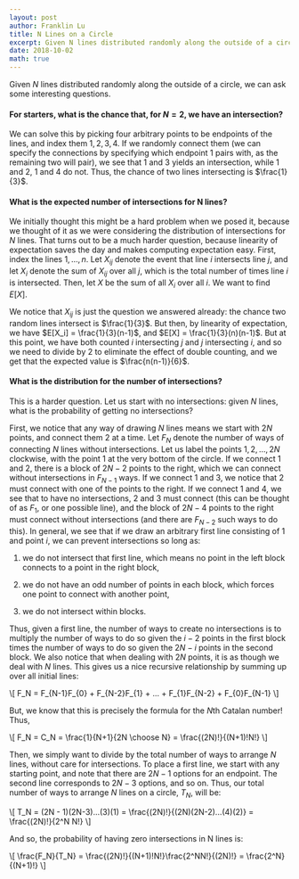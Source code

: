 ```yaml
---
layout: post
author: Franklin Lu
title: N Lines on a Circle
excerpt: Given N lines distributed randomly along the outside of a circle, we can ask some interesting questions.
date: 2018-10-02
math: true
---
```

Given $N$ lines distributed randomly along the outside of a circle, we can ask some interesting questions.

#### For starters, what is the chance that, for $N = 2$, we have an intersection?
We can solve this by picking four arbitrary points to be endpoints of the lines, and index them $1, 2, 3, 4$. If we randomly connect them (we can specify the connections by specifying which endpoint 1 pairs with, as the remaining two will pair), we see that $1$ and $3$ yields an intersection, while $1$ and $2$, $1$ and $4$ do not. Thus, the chance of two lines intersecting is $\frac{1}{3}$.

#### What is the expected number of intersections for N lines?
We initially thought this might be a hard problem when we posed it, because we thought of it as we were considering the distribution of intersections for $N$ lines. That turns out to be a much harder question, because linearity of expectation saves the day and makes computing expectation easy. First, index the lines $1, \dots, n$. Let $X_{ij}$ denote the event that line $i$ intersects line $j$, and let $X_i$ denote the sum of $X_{ij}$ over all $j$, which is the total number of times line $i$ is intersected. Then, let $X$ be the sum of all $X_i$ over all $i$. We want to find $E[X]$.

We notice that $X_{ij}$ is just the question we answered already: the chance two random lines intersect is $\frac{1}{3}$. But then, by linearity of expectation, we have $E[X_i] = \frac{1}{3}(n-1)$, and $E[X] = \frac{1}{3}(n)(n-1)$. But at this point, we have both counted $i$ intersecting $j$ and $j$ intersecting $i$, and so we need to divide by $2$ to eliminate the effect of double counting, and we get that the expected value is $\frac{n(n-1)}{6}$.

#### What is the distribution for the number of intersections?
This is a harder question. Let us start with no intersections: given $N$ lines, what is the probability of getting no intersections?

First, we notice that any way of drawing $N$ lines means we start with $2N$ points, and connect them $2$ at a time. Let $F_{N}$ denote the number of ways of connecting $N$ lines without intersections. Let us label the points $1, 2, \dots, 2N$ clockwise, with the point $1$ at the very bottom of the circle. If we connect $1$ and $2$, there is a block of $2N-2$ points to the right, which we can connect without intersections in $F_{N-1}$ ways. If we connect $1$ and $3$, we notice that $2$ must connect with one of the points to the right. If we connect $1$ and $4$, we see that to have no intersections, $2$ and $3$ must connect (this can be thought of as $F_{1}$, or one possible line), and the block of $2N-4$ points to the right must connect without intersections (and there are $F_{N-2}$ such ways to do this). In general, we see that if we draw an arbitrary first line consisting of 1 and point $i$, we can prevent intersections so long as: 

1. we do not intersect that first line, which means no point in the left block connects to a point in the right block,

2. we do not have an odd number of points in each block, which forces one point to connect with another point,

3. we do not intersect within blocks.

Thus, given a first line, the number of ways to create no intersections is to multiply the number of ways to do so given the $i - 2$ points in the first block times the number of ways to do so given the $2N - i$ points in the second block. We also notice that when dealing with $2N$ points, it is as though we deal with $N$ lines. This gives us a nice recursive relationship by summing up over all initial lines:

\\[ F_N = F_{N-1}F_{0} + F_{N-2}F_{1} + ... + F_{1}F_{N-2} + F_{0}F_{N-1} \\]

But, we know that this is precisely the formula for the $N$th Catalan number! Thus,

\\[ F_N = C_N = \frac{1}{N+1}{2N \choose N} = \frac{(2N)!}{(N+1)!N!} \\]

Then, we simply want to divide by the total number of ways to arrange $N$ lines, without care for intersections. To place a first line, we start with any starting point, and note that there are $2N-1$ options for an endpoint. The second line corresponds to $2N-3$ options, and so on. Thus, our total number of ways to arrange $N$ lines on a circle, $T_N$, will be:

\\[ T_N = (2N - 1)(2N-3)...(3)(1) = \frac{(2N)!}{(2N)(2N-2)...(4)(2)} = \frac{(2N)!}{2^N N!} \\]

And so, the probability of having zero intersections in N lines is:

\\[ \frac{F_N}{T_N} = \frac{(2N)!}{(N+1)!N!}\frac{2^NN!}{(2N)!} = \frac{2^N}{(N+1)!} \\]